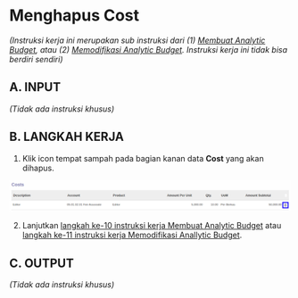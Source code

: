 # Menghapus Cost

*(Instruksi kerja ini merupakan sub instruksi dari (1) [Membuat Analytic Budget](./membuat.md), atau (2) [Memodifikasi Analytic Budget](./memodifikasi.md). Instruksi kerja ini tidak bisa berdiri sendiri)*

## A. INPUT

*(Tidak ada instruksi khusus)*

## B. LANGKAH KERJA

1. Klik icon tempat sampah pada bagian kanan data **Cost** yang akan dihapus.

![](../../img/analytic-budget/icon-hapus-item-detail-cost.png)

2. Lanjutkan [langkah ke-10 instruksi kerja Membuat Analytic Budget](./membuat.md#l10) atau [langkah ke-11 instruksi kerja Memodifikasi Anallytic Budget](./memodifikasi.md#l11).

## C. OUTPUT

*(Tidak ada instruksi khusus)*
